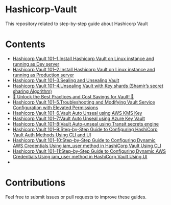 # Hashicorp-Vault

This repository related to step-by-step guide about Hashicorp Vault


# Contents

- [Hashicorp Vault 101–1.Install Hashicorp Vault on Linux instance and running as Dev server](https://devopstronaut.com/hashicorp-vault-101-1-install-hashicorp-vault-on-linux-instance-and-running-as-dev-server-8a5e53b60281)
- [Hashicorp Vault 101–2.Install Hashicorp Vault on Linux instance and running as Production server](https://devopstronaut.com/hashicorp-vault-101-2-install-hashicorp-vault-on-linux-instance-and-running-as-production-server-0f3bfa9510e2)
- [Hashicorp Vault 101–3.Sealing and Unsealing Vault](https://devopstronaut.com/hashicorp-vault-101-3-sealing-and-unsealing-vault-03049e2b4467)
- [Hashicorp Vault 101–4.Unsealing Vault with Key shards (Shamir’s secret sharing Algorithm)](https://devopstronaut.com/hashicorp-vault-101-4-unsealing-vault-with-key-shards-shamirs-secret-sharing-algorithm-8f7754832815)
- [🔐 Unlock the Best Practices and Cost Savings for Vault! 🔐](https://devopstronaut.com/hashicorp-vault-best-practices-and-cost-savings-c47b512a0751)
- [Hashicorp Vault 101–5.Troubleshooting and Modifying Vault Service Configuration with Elevated Permissions](https://devopstronaut.com/hashicorp-vault-101-5-troubleshooting-ffd3b7c93bc2)
- [Hashicorp Vault 101–6.Vault Auto Unseal using AWS KMS Key](https://devopstronaut.com/hashicorp-vault-101-6-vault-auto-unseal-using-aws-kms-key-a3e7618d82ae)
- [Hashicorp Vault 101–7:Vault Auto Unseal using Azure Key Vault](https://devopstronaut.com/hashicorp-vault-101-7-vault-auto-unseal-using-azure-key-vault-0d5d9afff1bc)
- [Hashicorp Vault 101–8:Vault Auto-unseal using Transit secrets engine](https://devopstronaut.com/hashicorp-vault-101-8-vault-auto-unseal-using-transit-secrets-engine-70310dd04ee0)
- [Hashicorp Vault 101–9:Step-by-Step Guide to Configuring HashiCorp Vault Auth Methods Using CLI and UI](https://devopstronaut.com/hashicorp-vault-101-9-step-by-step-guide-to-configuring-hashicorp-vault-auth-methods-using-cli-and-2a2c23597770)
- [Hashicorp Vault 101–10:Step-by-Step Guide to Configuring Dynamic AWS Credentials Using iam_user method in HashiCorp Vault Using CLI](https://devopstronaut.com/hashicorp-vault-101-10-step-by-step-guide-to-configuring-dynamic-aws-credentials-using-iam-user-edb5a75f868a)
- [Hashicorp Vault 101–11:Step-by-Step Guide to Configuring Dynamic AWS Credentials Using iam_user method in HashiCorp Vault Using UI](https://devopstronaut.com/-3911d6232b7e)
- 

# Contributions
Feel free to submit issues or pull requests to improve these guides.

